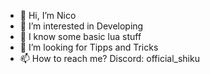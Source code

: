 - 👋 Hi, I’m Nico
- 👀 I’m interested in Developing
- 🌱 I know some basic lua stuff
- 💞️ I’m looking for Tipps and Tricks
- 📫 How to reach me? Discord: official_shiku
<!---
Nixo0001/Nixo0001 is a ✨ special ✨ repository because its `README.md` (this file) appears on your GitHub profile.
You can click the Preview link to take a look at your changes.
--->
